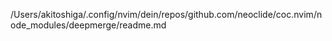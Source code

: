 /Users/akitoshiga/.config/nvim/dein/repos/github.com/neoclide/coc.nvim/node_modules/deepmerge/readme.md